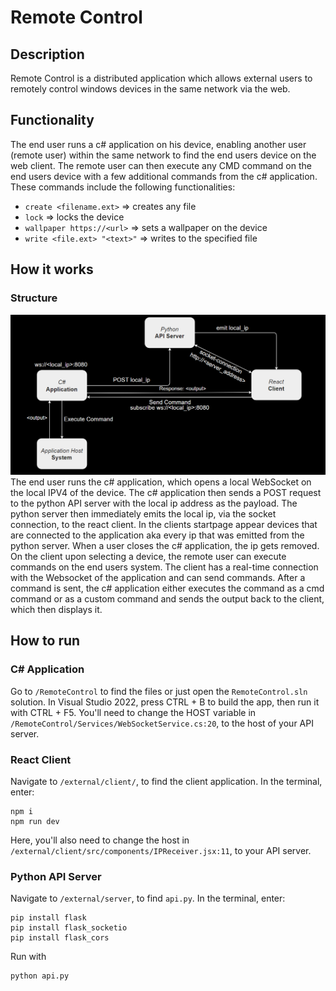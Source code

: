# Remote Control

## Description
Remote Control is a distributed application which allows external users to remotely control windows devices in the same network via the web. 

## Functionality
The end user runs a c# application on his device, enabling another user (remote user) within the same network to find the end users device on the web client. The remote user can then execute any CMD command on the end users device with a few additional commands from the c# application. These commands include the following functionalities:
- `create <filename.ext>` => creates any file
- `lock` => locks the device
- `wallpaper https://<url>` => sets a wallpaper on the device
- `write <file.ext> "<text>"` => writes to the specified file

## How it works
### Structure
<img src="/gitImages/diagram.png"/>
The end user runs the c# application, which opens a local WebSocket on the local IPV4 of the device. The c# application then sends a POST request to the python API server with the local ip address as the payload. The python server then immediately emits the local ip, via the socket connection, to the react client. In the clients startpage appear devices that are connected to the application aka every ip that was emitted from the python server. When a user closes the c# application, the ip gets removed. On the client upon selecting a device, the remote user can execute commands on the end users system. The client has a real-time connection with the Websocket of the application and can send commands. After a command is sent, the c# application either executes the command as a cmd command or as a custom command and sends the output back to the client, which then displays it.

## How to run
### C# Application
Go to `/RemoteControl` to find the files or just open the `RemoteControl.sln` solution. In Visual Studio 2022, press CTRL + B to build the app, then run it with CTRL + F5. You'll need to change the HOST variable in `/RemoteControl/Services/WebSocketService.cs:20`, to the host of your API server.

### React Client
Navigate to `/external/client/`, to find the client application. In the terminal, enter: 
```
npm i
npm run dev
```
Here, you'll also need to change the host in `/external/client/src/components/IPReceiver.jsx:11`, to your API server.

### Python API Server
Navigate to `/external/server`, to find `api.py`. In the terminal, enter:
```
pip install flask
pip install flask_socketio
pip install flask_cors
```
Run with
```
python api.py
```

